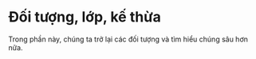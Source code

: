 # Đối tượng, lớp, kế thừa

Trong phần này, chúng ta trở lại các đối tượng và tìm hiểu chúng sâu hơn nữa.

